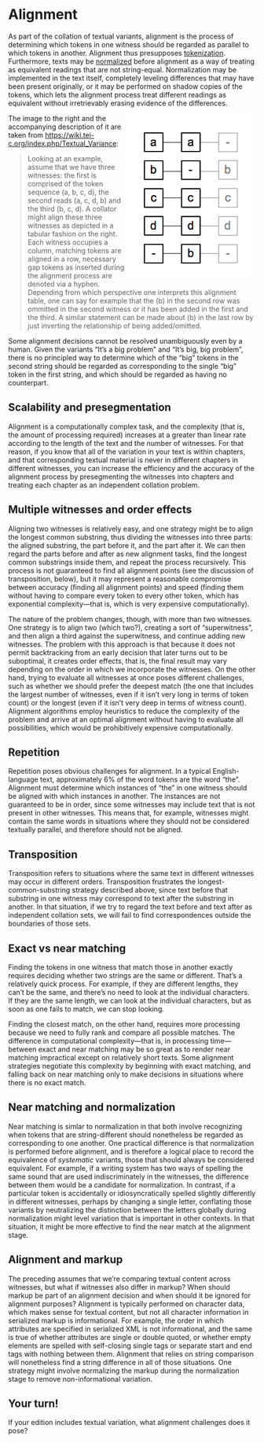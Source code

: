 <!-- These material have been incorporated into alignment.md; this page should not be linked. -->
# Alignment

As part of the collation of textual variants, alignment is the process of determining which tokens in one witness should be regarded as parallel to which tokens in another. Alignment thus presupposes [tokenization](week_2_day_1_tokenization.md). Furthermore, texts may be [normalized](week2_day_1_normalization.md) before alignment as a way of treating as equivalent readings that are not string-equal. Normalization may be implemented in the text itself, completely leveling differences that may have been present originally, or it may be performed on shadow copies of the tokens, which lets the alignment process treat different readings as equivalent without irretrievably erasing evidence of the differences.

<img src="images/collation_aligner.png" align="right"/>The image to the right and the accompanying description of it are taken from <https://wiki.tei-c.org/index.php/Textual_Variance>: 

> Looking at an example, assume that we have three witnesses: the first is comprised of the token sequence (a, b, c, d), the second reads (a, c, d, b) and the third (b, c, d). A collator might align these three witnesses as depicted in a tabular fashion on the right. Each witness occupies a column, matching tokens are aligned in a row, necessary gap tokens as inserted during the alignment process are denoted via a hyphen. Depending from which perspective one interprets this alignment table, one can say for example that the (b) in the second row was ommitted in the second witness or it has been added in the first and the third. A similar statement can be made about (b) in the last row by just inverting the relationship of being added/omitted.

Some alignment decisions cannot be resolved unambiguously even by a human. Given the variants “It’s a big problem” and “It’s big, big problem”, there is no principled way to determine which of the “big” tokens in the second string should be regarded as corresponding to the single “big” token in the first string, and which should be regarded as having no counterpart.

## Scalability and presegmentation

Alignment is a computationally complex task, and the complexity (that is, the amount of processing required) increases at a greater than linear rate according to the length of the text and the number of witnesses. For that reason, if you know that all of the variation in your text is within chapters, and that corresponding textual material is never in different chapters in different witnesses, you can increase the efficiency and the accuracy of the alignment process by presegmenting the witnesses into chapters and treating each chapter as an independent collation problem.

## Multiple witnesses and order effects

Aligning two witnesses is relatively easy, and one strategy might be to align the longest common substring, thus dividing the witnesses into three parts: the aligned substring, the part before it, and the part after it. We can then regard the parts before and after as new alignment tasks, find the longest common substrings inside them, and repeat the process recursively. This process is not guaranteed to find all alignment points (see the discussion of transposition, below), but it may represent a reasonable compromise between accuracy (finding all alignment points) and speed (finding them without having to compare every token to every other token, which has exponential complexity—that is, which is very expensive computationally).

The nature of the problem changes, though, with more than two witnesses. One strategy is to align two (which two?), creating a sort of “superwitness”, and then align a third against the superwitness, and continue adding new witnesses. The problem with this approach is that because it does not permit backtracking from an early decision that later turns out to be suboptimal, it creates order effects, that is, the final result may vary depending on the order in which we incorporate the witnesses. On the other hand, trying to evaluate all witnesses at once poses different challenges, such as whether we should prefer the deepest match (the one that includes the largest number of witnesses, even if it isn’t very long in terms of token count) or the longest (even if it isn’t very deep in terms of witness count). Alignment algorithms employ heuristics to reduce the complexity of the problem and arrive at an optimal alignment without having to evaluate all possibilities, which would be prohibitively expensive computationally. 

## Repetition

Repetition poses obvious challenges for alignment. In a typical English-language text, approximately 6% of the word tokens are the word “the”. Alignment must determine which instances of “the” in one witness should be aligned with which instances in another. The instances are not guaranteed to be in order, since some witnesses may include text that is not present in other witnesses. This means that, for example, witnesses might contain the same words in situations where they should not be considered textually parallel, and therefore should not be aligned.

## Transposition

Transposition refers to situations where the same text in different witnesses may occur in different orders. Transposition frustrates the longest-common-substring strategy described above, since text before that substring in one witness may correspond to text after the substring in another. In that situation, if we try to regard the text before and text after as independent collation sets, we will fail to find correspondences outside the boundaries of those sets.

## Exact vs near matching

Finding the tokens in one witness that match those in another exactly requires deciding whether two strings are the same or different. That’s a relatively quick process. For example, if they are different lengths, they can’t be the same, and there’s no need to look at the individual characters. If they are the same length, we can look at the individual characters, but as soon as one fails to match, we can stop looking.

Finding the closest match, on the other hand, requires more processing because we need to fully rank and compare all possible matches. The difference in computational complexity—that is, in processing time—between exact and near matching may be so great as to render near matching impractical except on relatively short texts. Some alignment strategies negotiate this complexity by beginning with exact matching, and falling back on near matching only to make decisions in situations where there is no exact match.

## Near matching and normalization

Near matching is simlar to normalization in that both involve recognizing when tokens that are string-different should nonetheless be regarded as corresponding to one another. One practical difference is that normalization is performed before alignment, and is therefore a logical place to record the equivalence of _systematic_ variants, those that should always be considered equivalent. For example, if a writing system has two ways of spelling the same sound that are used indiscriminately in the witnesses, the difference between them would be a candidate for normalization. In contrast, if a particular token is accidentally or idiosyncratically spelled slightly differently in different witnesses, perhaps by changing a single letter, conflating those variants by neutralizing the distinction between the letters globally during normalization might level variation that is important in other contexts. In that situation, it might be more effective to find the near match at the alignment stage. 

## Alignment and markup

The preceding assumes that we’re comparing textual content across witnesses, but what if witnesses also differ in markup? When should markup be part of an alignment decision and when should it be ignored for alignment purposes? Alignment is typically performed on character data, which makes sense for textual content, but not all character information in  serialized markup is informational. For example, the order in which attributes are specified in serialized XML is not informational, and the same is true of whether attributes are single or double quoted, or whether empty elements are spelled with self-closing single tags or separate start and end tags with nothing between them. Alignment that relies on string comparison will nonetheless find a string difference in all of those situations. One strategy might involve normalizing the markup during the normalization stage to remove non-informational variation. 

## Your turn!

If your edition includes textual variation, what alignment challenges does it pose?  

